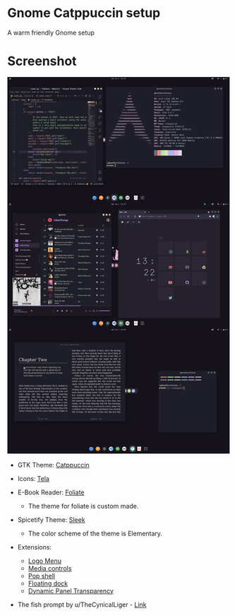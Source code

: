 # Gnome Catppuccin setup 
A warm friendly Gnome setup
# Screenshot
![img1](assets/out.png)

- GTK Theme: [Catppuccin](https://github.com/catppuccin/catppuccin)
- Icons: [Tela](https://github.com/vinceliuice/Tela-icon-theme)
- E-Book Reader: [Foliate](https://github.com/johnfactotum/foliate)
    - The theme for foliate is custom made. 
- Spicetify Theme: [Sleek](https://github.com/morpheusthewhite/spicetify-themes/tree/master/Sleek)
    - The color scheme of the theme is Elementary.
- Extensions: 
    - [Logo Menu](https://github.com/Aryan20/Logomenu)
    - [Media controls](https://extensions.gnome.org/extension/4470/media-controls/)
    - [Pop shell](https://github.com/pop-os/shell)
    - [Floating dock](https://extensions.gnome.org/extension/3730/floating-dock/)
    - [Dynamic Panel Transparency](https://extensions.gnome.org/extension/1011/dynamic-panel-transparency/)

- The fish prompt by u/TheCynicalLiger - [Link](https://raw.githubusercontent.com/The-Repo-Club/DotFiles/main/fish/.config/fish/functions/fish_prompt.fish)

